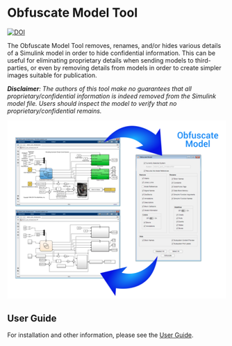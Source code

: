 # Obfuscate Model Tool

[![DOI](https://zenodo.org/badge/DOI/10.5281/zenodo.4396166.svg)](https://doi.org/10.5281/zenodo.4396166)

The Obfuscate Model Tool removes, renames, and/or hides various details of a Simulink model in order to hide confidential information. This can be useful for eliminating proprietary details when sending models to third-parties, or even by removing details from models in order to create simpler images suitable for publication.

*__Disclaimer__: The authors of this tool make no guarantees that all proprietary/confidential information is indeed removed from the Simulink model file. Users should inspect the model to verify that no proprietary/confidential remains.*

<img src="imgs/Cover.png" width="850">


## User Guide

For installation and other information, please see the [User Guide](doc/ObfuscateModel_UserGuide.pdf).
